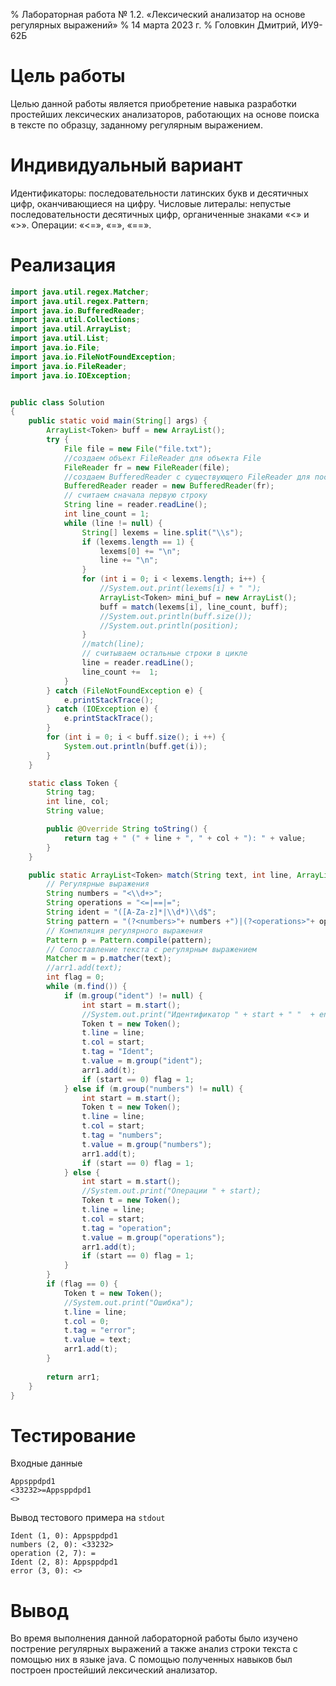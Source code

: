 % Лабораторная работа № 1.2. «Лексический анализатор
  на основе регулярных выражений»
% 14 марта 2023 г.
% Головкин Дмитрий, ИУ9-62Б

# Цель работы
Целью данной работы является приобретение навыка разработки простейших лексических
 анализаторов, работающих на основе поиска в тексте по образцу, заданному регулярным выражением.

# Индивидуальный вариант
Идентификаторы: последовательности латинских букв и десятичных цифр, оканчивающиеся
на цифру. Числовые литералы: непустые последовательности десятичных цифр,
органиченные знаками «<» и «>». Операции: «<=», «=», «==».


# Реализация

```java
import java.util.regex.Matcher;
import java.util.regex.Pattern;
import java.io.BufferedReader;
import java.util.Collections;
import java.util.ArrayList;
import java.util.List;
import java.io.File;
import java.io.FileNotFoundException;
import java.io.FileReader;
import java.io.IOException;


public class Solution
{
    public static void main(String[] args) {
        ArrayList<Token> buff = new ArrayList();
        try {
            File file = new File("file.txt");
            //создаем объект FileReader для объекта File
            FileReader fr = new FileReader(file);
            //создаем BufferedReader с существующего FileReader для построчного считывания
            BufferedReader reader = new BufferedReader(fr);
            // считаем сначала первую строку
            String line = reader.readLine();
            int line_count = 1;
            while (line != null) {
                String[] lexems = line.split("\\s");
                if (lexems.length == 1) {
                    lexems[0] += "\n";
                    line += "\n";
                }
                for (int i = 0; i < lexems.length; i++) {
                    //System.out.print(lexems[i] + " ");
                    ArrayList<Token> mini_buf = new ArrayList();
                    buff = match(lexems[i], line_count, buff);
                    //System.out.println(buff.size());
                    //System.out.println(position);
                }
                //match(line);
                // считываем остальные строки в цикле
                line = reader.readLine();
                line_count +=  1;
            }
        } catch (FileNotFoundException e) {
            e.printStackTrace();
        } catch (IOException e) {
            e.printStackTrace();
        }
        for (int i = 0; i < buff.size(); i ++) {
            System.out.println(buff.get(i));
        }
    }

    static class Token {
        String tag;
        int line, col;
        String value;

        public @Override String toString() {
            return tag + " (" + line + ", " + col + "): " + value;
        }
    }

    public static ArrayList<Token> match(String text, int line, ArrayList<Token> arr1) {
        // Регулярные выражения
        String numbers = "<\\d+>";
        String operations = "<=|==|=";
        String ident = "([A-Za-z]*|\\d*)\\d$";
        String pattern = "(?<numbers>"+ numbers +")|(?<operations>"+ operations +")|(?<ident>"+ ident +")";
        // Компиляция регулярного выражения
        Pattern p = Pattern.compile(pattern);
        // Сопоставление текста с регулярным выражением
        Matcher m = p.matcher(text);
        //arr1.add(text);
        int flag = 0;
        while (m.find()) {
            if (m.group("ident") != null) {
                int start = m.start();
                //System.out.print("Идентификатор " + start + " "  + end);
                Token t = new Token();
                t.line = line;
                t.col = start;
                t.tag = "Ident";
                t.value = m.group("ident");
                arr1.add(t);
                if (start == 0) flag = 1;
            } else if (m.group("numbers") != null) {
                int start = m.start();
                Token t = new Token();
                t.line = line;
                t.col = start;
                t.tag = "numbers";
                t.value = m.group("numbers");
                arr1.add(t);
                if (start == 0) flag = 1;
            } else {
                int start = m.start();
                //System.out.print("Операции " + start);
                Token t = new Token();
                t.line = line;
                t.col = start;
                t.tag = "operation";
                t.value = m.group("operations");
                arr1.add(t);
                if (start == 0) flag = 1;
            }
        }
        if (flag == 0) {
            Token t = new Token();
            //System.out.print("Ошибка");
            t.line = line;
            t.col = 0;
            t.tag = "error";
            t.value = text;
            arr1.add(t);
        }
        
        return arr1;
    }
}

```
 
# Тестирование

Входные данные

```
Appsppdpd1
<33232>=Appsppdpd1
<>
```

Вывод тестового примера на `stdout`
```
Ident (1, 0): Appsppdpd1
numbers (2, 0): <33232>
operation (2, 7): =
Ident (2, 8): Appsppdpd1
error (3, 0): <>
```

# Вывод
Во время выполнения данной лабораторной работы было изучено пострение регулярных
выражений а также анализ строки текста с помощью них в языке java. С помощью полученных
навыков был построен простейший лексический анализатор.